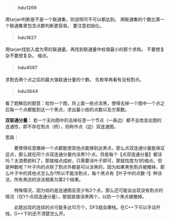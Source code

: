 >#### hdu1269
用tarjan判断是不是一个联通集，则说明可不可以都达到。
用联通集的个数比第一个联通集里包含点数判断更容易。
要注意初始化。

>#### hdu1827
用tarjan找到入度为零的联通量，再找到联通量中权值最小的那个求和。
不要想复杂不要想复杂。
缩点。

>#### hdu4587
求割去两个点之后的最大强联通分量的个数。
先枚举再看有没有割点。

>#### hdu3844
看了题解后的题意：给你一个图，将上面一些点涂黑，使得去掉一个图中一个点之后每一个点都能到达一个黑点，求出最小放的点数以及方案数。

**双联通分量：**
若一个无向图中的去掉任意一个节点（一条边）都不会改变此图的连通性，即不存在割点（桥），则称作点（边）双连通图。

思路：

　　要使得任意撤掉一个点都能使其他点能够到达黑点，那么点双连通分量能保证这点，那么就在同个点双连通分量内涂黑1个点。但是每个【点双连通分量】都涂吗？太浪费颜料了，那就缩点成树，只需要涂叶子即可，那就找度为1的缩点。但是种数呢？叶子内的点除了割点外都是可以涂黑的，因为如果黑色割点被撤掉，那么叶子中的其他点怎么办?所以不能涂割点，每个黑点有【叶子中的点数-1】种涂法，所有黑店的涂法相乘为第2个结果。

　　特殊情况，因为给的是连通图且至少有2个点，那么还可能会出现没有割点的情况（仅1个点双连通分量），那就直接涂黑两个，以防一个黑点被撤掉。

　　此题出现的连续的点可能多达10万个，DFS就会爆栈。在C++下可以手动开栈，G++下的还不清楚怎么开。
